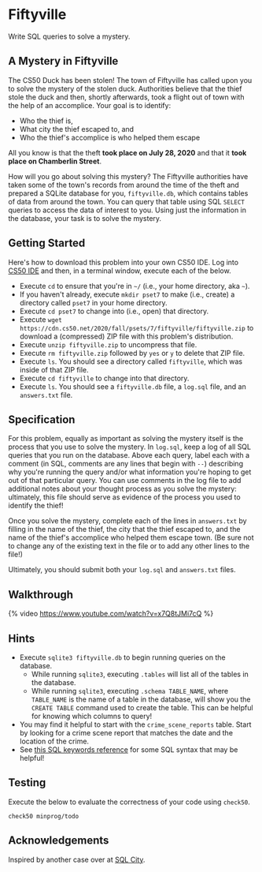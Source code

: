 # Fiftyville

Write SQL queries to solve a mystery.

## A Mystery in Fiftyville

The CS50 Duck has been stolen! The town of Fiftyville has called upon you to solve the mystery of the stolen duck. Authorities believe that the thief stole the duck and then, shortly afterwards, took a flight out of town with the help of an accomplice. Your goal is to identify:

* Who the thief is,
* What city the thief escaped to, and
* Who the thief's accomplice is who helped them escape

All you know is that the theft **took place on July 28, 2020** and that it **took place on Chamberlin Street**.

How will you go about solving this mystery? The Fiftyville authorities have taken some of the town's records from around the time of the theft and prepared a SQLite database for you, `fiftyville.db`, which contains tables of data from around the town. You can query that table using SQL `SELECT` queries to access the data of interest to you. Using just the information in the database, your task is to solve the mystery.

## Getting Started

Here's how to download this problem into your own CS50 IDE. Log into [CS50 IDE](https://ide.cs50.io/) and then, in a terminal window, execute each of the below.

* Execute `cd` to ensure that you're in `~/` (i.e., your home directory, aka `~`).
* If you haven't already, execute `mkdir pset7` to make (i.e., create) a directory called `pset7` in your home directory.
* Execute `cd pset7` to change into (i.e., open) that directory.
* Execute `wget https://cdn.cs50.net/2020/fall/psets/7/fiftyville/fiftyville.zip` to download a (compressed) ZIP file with this problem's distribution.
* Execute `unzip fiftyville.zip` to uncompress that file.
* Execute `rm fiftyville.zip` followed by `yes` or `y` to delete that ZIP file.
* Execute `ls`. You should see a directory called `fiftyville`, which was inside of that ZIP file.
* Execute `cd fiftyville` to change into that directory.
* Execute `ls`. You should see a `fiftyville.db` file, a `log.sql` file, and an `answers.txt` file.

## Specification

For this problem, equally as important as solving the mystery itself is the process that you use to solve the mystery. In `log.sql`, keep a log of all SQL queries that you run on the database. Above each query, label each with a comment (in SQL, comments are any lines that begin with `--`) describing why you're running the query and/or what information you're hoping to get out of that particular query. You can use comments in the log file to add additional notes about your thought process as you solve the mystery: ultimately, this file should serve as evidence of the process you used to identify the thief!

Once you solve the mystery, complete each of the lines in `answers.txt` by filling in the name of the thief, the city that the thief escaped to, and the name of the thief's accomplice who helped them escape town. (Be sure not to change any of the existing text in the file or to add any other lines to the file!)

Ultimately, you should submit both your `log.sql` and `answers.txt` files.

## Walkthrough

{% video https://www.youtube.com/watch?v=x7Q8tJMi7cQ %}

## Hints

* Execute `sqlite3 fiftyville.db` to begin running queries on the database.
    * While running `sqlite3`, executing `.tables` will list all of the tables in the database.
    * While running `sqlite3`, executing `.schema TABLE_NAME`, where `TABLE_NAME` is the name of a table in the database, will show you the `CREATE TABLE` command used to create the table. This can be helpful for knowing which columns to query!
* You may find it helpful to start with the `crime_scene_reports` table. Start by looking for a crime scene report that matches the date and the location of the crime.
* See [this SQL keywords reference](https://www.w3schools.com/sql/sql_ref_keywords.asp) for some SQL syntax that may be helpful!

## Testing

Execute the below to evaluate the correctness of your code using `check50`.

```
check50 minprog/todo
```

## Acknowledgements

Inspired by another case over at [SQL City](http://mystery.knightlab.com/).